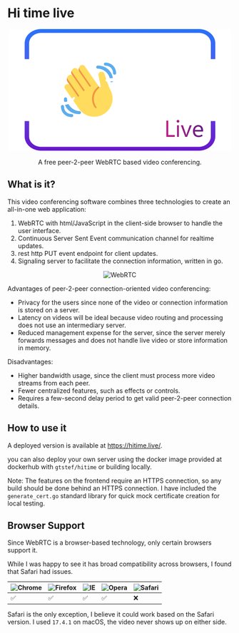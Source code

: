 # Hi time live

<p align="center">
  <img width="500" src="./site/static/img/hitime.png" title="Main logo">
</p>
<p align="center">
    A free peer-2-peer WebRTC based video conferencing.
</p>

## What is it?

This video conferencing software combines three technologies to create an all-in-one web application:

1. WebRTC with html/JavaScript in the client-side browser to handle the user interface.
2. Continuous Server Sent Event communication channel for realtime updates.
3. rest http PUT event endpoint for client updates.
4. Signaling server to facilitate the connection information, written in go.

<p align="center">
  <img width="500" src="https://lh3.googleusercontent.com/tn1h7nq5-ANzEyuwISMNLqFngijegUKAAfIkqoy76lg3ewxnI2wDGBtA29vIgp96CyivhVOEuh_OkX7jjAc_e4r-_m5LpZStO8Bxc3VFvOL-XVEB51mnOJSzrnXwzpHGE-DFsq6w" title="WebRTC">
</p>

Advantages of peer-2-peer connection-oriented video conferencing:

- Privacy for the users since none of the video or connection information is stored on a server.
- Latency on videos will be ideal because video routing and processing does not use an intermediary server.
- Reduced management expense for the server, since the server merely forwards messages and does not handle live video or store information in memory.

Disadvantages:

- Higher bandwidth usage, since the client must process more video streams from each peer.
- Fewer centralized features, such as effects or controls.
- Requires a few-second delay period to get valid peer-2-peer connection details.

## How to use it

A deployed version is available at https://hitime.live/.

you can also deploy your own server using the docker image provided at dockerhub with `gtstef/hitime` or building locally.

Note: The features on the frontend require an HTTPS connection, so any build should be done behind an HTTPS connection. I have included the `generate_cert.go` standard library for quick mock certificate creation for local testing.

## Browser Support

Since WebRTC is a browser-based technology, only certain browsers support it.

While I was happy to see it has broad compatibility across browsers, I found that Safari had issues.

![Chrome](https://raw.githubusercontent.com/alrra/browser-logos/master/src/chrome/chrome_48x48.png) | ![Firefox](https://raw.githubusercontent.com/alrra/browser-logos/master/src/firefox/firefox_48x48.png) | ![IE](https://raw.githubusercontent.com/alrra/browser-logos/master/src/edge/edge_48x48.png) | ![Opera](https://raw.githubusercontent.com/alrra/browser-logos/master/src/opera/opera_48x48.png) | ![Safari](https://raw.githubusercontent.com/alrra/browser-logos/master/src/safari/safari_48x48.png) 
--- | --- | --- | --- | --- |
 ✅ |  ✅ | ✅ | ✅ | ❌ |

Safari is the only exception, I believe it could work based on the Safari version. I used `17.4.1` on macOS, the video never shows up on either side. 

